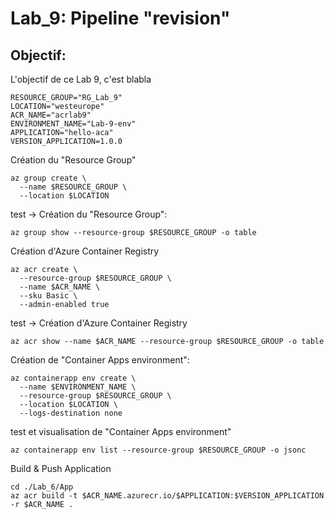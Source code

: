 
# Lab_9: Pipeline "revision"

## Objectif:
L'objectif de ce Lab 9, c'est blabla



```
RESOURCE_GROUP="RG_Lab_9"
LOCATION="westeurope"
ACR_NAME="acrlab9"
ENVIRONMENT_NAME="Lab-9-env"
APPLICATION="hello-aca"
VERSION_APPLICATION=1.0.0
```
Création du "Resource Group"<br>
```
az group create \
  --name $RESOURCE_GROUP \
  --location $LOCATION
```
test -> Création du "Resource Group":
```
az group show --resource-group $RESOURCE_GROUP -o table
```
Création d'Azure Container Registry
```
az acr create \
  --resource-group $RESOURCE_GROUP \
  --name $ACR_NAME \
  --sku Basic \
  --admin-enabled true
```
test ->  Création d'Azure Container Registry
```
az acr show --name $ACR_NAME --resource-group $RESOURCE_GROUP -o table
```
Création de "Container Apps environment":<br>
```
az containerapp env create \
  --name $ENVIRONMENT_NAME \
  --resource-group $RESOURCE_GROUP \
  --location $LOCATION \
  --logs-destination none
```
test et visualisation de "Container Apps environment"
```
az containerapp env list --resource-group $RESOURCE_GROUP -o jsonc
```

Build & Push Application
```
cd ./Lab_6/App
az acr build -t $ACR_NAME.azurecr.io/$APPLICATION:$VERSION_APPLICATION -r $ACR_NAME .
```